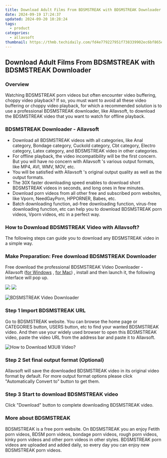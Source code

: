 ```yaml
---
title: Download Adult Films From BDSMSTREAK with BDSMSTREAK Downloader
date: 2024-09-19 17:24:37
updated: 2024-09-20 10:28:24
tags:
  - product
categories:
  - allavsoft
thumbnail: https://thmb.techidaily.com/fd4e779227951f738339902ec6bf865ee57c2e0e824658f017eeb7cc4b43fd88.jpg
---
```


## Download Adult Films From BDSMSTREAK with BDSMSTREAK Downloader

### Overview

Watching BDSMSTREAK porn videos but often encounter video buffering, choppy video playback? If so, you must want to avoid all these video buffering or choppy video playback, for which a recommended solution is to use a professional BDSMSTREAK downloader, like Allavsoft, to download the BDSMSTREAK video that you want to watch for offline playback.

### BDSMSTREAK Downloader - Allavsoft

* Download all BDSMSTREAK videos with all categories, like Anal category, Bondage category, Cuckold category, Cbt category, Electro category, Latex category, and BDSMSTREAK video in other categories.
* For offline playback, the video incompatibility will be the first concern. But you will have no concern with Allavsoft 's various output formats, like MP4, AVI, WMV, MOV, etc.
* You will be satisfied with Allavsoft 's original output quality as well as the output formats.
* The 30X faster downloading speed enables to download short BDSMSTREAK videos in seconds, and long ones in few minutes.
* Download porn videos from all other free and subscribed porn websites, like Vporn, NeedGayPorn, HPPORNER, Babes, etc.
* Batch downloading function, ad-free downloading function, virus-free downloading function, etc can help you to download BDSMSTREAK porn videos, Vporn videos, etc in a perfect way.

### How to Download BDSMSTREAK Video with Allavsoft?

The following steps can guide you to download any BDSMSTREAK video in a simple way.

### Make Preparation: Free download BDSMSTREAK Downloader

Free download the professional BDSMSTREAK Video Downloader - Allavsoft ([for Windows](https://tools.techidaily.com/allavsoft/products/) , [for Mac](https://tools.techidaily.com/allavsoft/products/)) , install and then launch it, the following interface will pop up.

[![](https://www.allavsoft.com/how-to/../images/how-to/free-download-win.jpg)](https://tools.techidaily.com/allavsoft/products/) [![](https://www.allavsoft.com/how-to/../images/how-to/free-download-mac.jpg)](https://tools.techidaily.com/allavsoft/products/)

![BDSMSTREAK Video Downloader](https://www.allavsoft.com/how-to/../images/allavsoft/screen-shot-600.jpg)

### Step 1 Import BDSMSTREAK URL

Go to BDSMSTREAK website. You can browse the home page or CATEGORIES button, USERS button, etc to find your wanted BDSMSTREAK video. And then use your widely used browser to open this BDSMSTREAK video, paste the video URL from the address bar and paste it to Allavsoft.

![How to Download M3U8 Video?](https://www.allavsoft.com/how-to/../images/how-to/download-rtmp-video/download-rtmp-video.jpg)

### Step 2 Set final output format (Optional)

Allavsoft will save the downloaded BDSMSTREAK video in its original video format by default. For more output format options please click "Automatically Convert to" button to get them.

### Step 3 Start to download BDSMSTREAK video

Click "Download" button to complete downloading BDSMSTREAK video.

### More about BDSMSTREAK

BDSMSTREAK is a free porn website. On BDSMSTREAK you an enjoy Fetith porn videos, BDSM porn videos, bondage porn videos, rough porn videos, kinky porn videos and other porn videos in other styles. BDSMSTREAK porn videos are uploaded and added daily, so every day you can enjoy new BDSMSTREAK porn videos.

<ins class="adsbygoogle"
     style="display:block"
     data-ad-format="autorelaxed"
     data-ad-client="ca-pub-7571918770474297"
     data-ad-slot="1223367746"></ins>



<ins class="adsbygoogle"
     style="display:block"
     data-ad-client="ca-pub-7571918770474297"
     data-ad-slot="8358498916"
     data-ad-format="auto"
     data-full-width-responsive="true"></ins>
